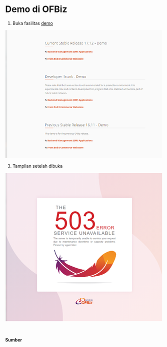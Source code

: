 # Demo di OFBiz

1.	Buka fasilitas [demo](https://ofbiz.apache.org/ofbiz-demos.html)

<div align="center"><img src="img/tgs-01.png" width="500px"></div>

3.	Tampilan setelah dibuka

<div align="center"><img src="img/tgs-02.png" width="500px"></div>

<br>
<br>

**Sumber**
